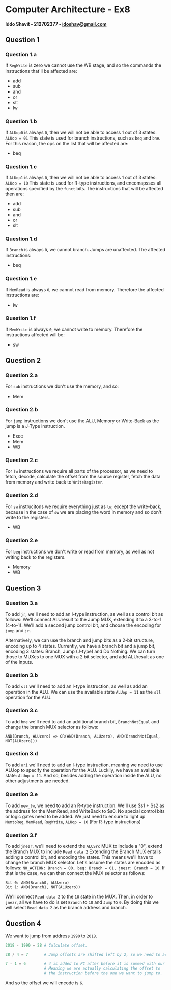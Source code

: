 # Computer Architecture - Ex8
#### Iddo Shavit - 212702377 - idoshav@gmail.com

## Question 1
### Question 1.a
If `RegWrite` is zero we cannot use the WB stage, and so the commands the instructions that'll be affected are:
 - add
 - sub
 - and
 - or
 - slt
 - lw

### Question 1.b
If `ALUop0` is always `0`, then we will not be able to access 1 out of 3 states: `ALUop = 01`
This state is used for branch instructions, such as `beq` and `bne`.
For this reason, the ops on the list that will be affected are:
 - beq

### Question 1.c
If `ALUop1` is always `0`, then we will not be able to access 1 out of 3 states: `ALUop = 10`
This state is used for R-type instructions, and encomapsses all operations specified by the `funct` bits.
The instructions that will be affected then are:
- add
- sub
- and
- or
- slt

### Question 1.d
If `Branch` is always `0`, we cannot branch. Jumps are unaffected.
The affected instructions:
 - beq

### Question 1.e 
If `MemRead` is always `0`, we cannot read from memory.
Therefore the affected instructions are:
 - lw

### Question 1.f
If `MemWrite` is always `0`, we cannot write to memory.
Therefore the instructions affected will be:
 - sw

## Question 2
### Question 2.a
For `sub` instructions we don't use the memory, and so:
 - Mem
 
### Question 2.b
For `jump` instructions we don't use the ALU, Memory or Write-Back as the jump is a J-Type instruction.
 - Exec
 - Mem
 - WB

### Question 2.c
For `lw` instructions we require all parts of the processor, as we need to fetch, decode, calculate the offset from the source register, fetch the data from memory and write back to `WriteRegister`.

### Question 2.d
For `sw` instrucitons we require everything just as `lw`, except the write-back, because in the case of `sw` we are placing the word in memory and so don't write to the registers.
 - WB

### Question 2.e
For `beq` instructions we don't write or read from memory, as well as not writing back to the registers.
 - Memory
 - WB

## Question 3
### Question 3.a
To add `jr`, we'll need to add an I-type instruction, as well as a control bit as follows:
We'll connect ALUresult to the Jump MUX, extending it to a 3-to-1 (4-to-1).
We'll add a second jump control bit, and choose the encoding for `jump` and `jr`.

Alternatively, we can use the branch and jump bits as a 2-bit structure, encoding up to 4 states.
Currently, we have a branch bit and a jump bit, encoding 3 states: Branch, Jump (J-type) and Do Nothing.
We can turn those to MUXes to one MUX with a 2 bit selector, and add ALUresult as one of the inputs.

### Question 3.b
To add `sll` we'll need to add an I-type instruction, as well as add an operation in the ALU.
We can use the available state `ALUop = 11` as the `sll` operation for the ALU.

### Question 3.c
To add `bne` we'll need to add an additional branch bit, `BranchNotEqual` and change the branch MUX selector as follows:
```
AND(Branch, ALUzero) => OR(AND(Branch, ALUzero), AND(BranchNotEqual, NOT(ALUzero)))
```
### Question 3.d
To add `ori` we'll need to add an I-type instruction, meaning we need to use ALUop to specify the operation for the ALU. Luckily, we have an available state: `ALUop = 11`.
And so, besides adding the operation inside the ALU, no other adjustments are needed.

### Question 3.e
To add `new_lw`, we need to add an R-type instruction. We'll use $s1 + $s2 as the address for the MemRead, and WriteBack to $s0. No special control bits or logic gates need to be added. We just need to ensure to light up `MemtoReg`, `MemRead`, `RegWrite`, `ALUop = 10` (For R-type instructions)

### Question 3.f
To add `jnezr`, we'll need to extend the `ALUSrc` MUX to include a "0", extend the Branch MUX to include `Read data 2`
Extending the Branch MUX entails adding a control bit, and encoding the states. This means we'll have to change the branch MUX selector. Let's assume the states are encoded as follows: `NO_ACTION: Branch = 00, beq: Branch = 01, jnezr: Branch = 10`. If that is the case, we can then connect the MUX selector as follows:
```
Bit 0: AND(Branch0, ALUzero)
Bit 1: AND(Branch1, NOT(ALUzero))
```
We'll connect `Read data 2` to the `10` state in the MUX.
Then, in order to `jnezr`, all we have to do is set `Branch` to `10` and `Jump` to `0`.
By doing this we will select `Read data 2` as the branch address and branch.

## Question 4
We want to jump from address `1990` to `2018`.
```python
2018 - 1990 = 28 # Calculate offset.

28 / 4 = 7       # Jump offsets are shifted left by 2, so we need to account for that.

7 - 1 = 6        # 4 is added to PC after before it is summed with our jump offset,
                 # Meaning we are actually calculating the offset to 
                 # the instruction before the one we want to jump to.
```
And so the offset we will encode is `6`.
